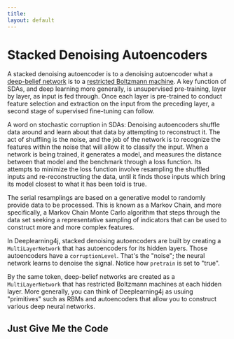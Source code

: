 ```yaml
---
title: 
layout: default
---
```


# Stacked Denoising Autoencoders

A stacked denoising autoencoder is to a denoising autoencoder what a [deep-belief network](/deepbeliefnetwork.html) is to a [restricted Boltzmann machine](../restrictedboltzmannmachine.html). A key function of SDAs, and deep learning more generally, is unsupervised pre-training, layer by layer, as input is fed through. Once each layer is pre-trained to conduct feature selection and extraction on the input from the preceding layer, a second stage of supervised fine-tuning can follow. 

A word on stochastic corruption in SDAs: Denoising autoencoders shuffle data around and learn about that data by attempting to reconstruct it. The act of shuffling is the noise, and the job of the network is to recognize the features within the noise that will allow it to classify the input. When a network is being trained, it generates a model, and measures the distance between that model and the benchmark through a loss function. Its attempts to minimize the loss function involve resampling the shuffled inputs and re-reconstructing the data, until it finds those inputs which bring its model closest to what it has been told is true. 

The serial resamplings are based on a generative model to randomly provide data to be processed. This is known as a Markov Chain, and more specifically, a Markov Chain Monte Carlo algorithm that steps through the data set seeking a representative sampling of indicators that can be used to construct more and more complex features.

In Deeplearning4j, stacked denoising autoencoders are built by creating a `MultiLayerNetwork` that has autoencoders for its hidden layers. Those autoencoders have a `corruptionLevel`. That's the "noise"; the neural network learns to denoise the signal. Notice how `pretrain` is set to "true".

By the same token, deep-belief networks are created as a `MultiLayerNetwork` that has restricted Boltzmann machines at each hidden layer. More generally, you can think of Deeplearning4j as usuing "primitives" such as RBMs and autoencoders that allow you to construct various deep neural networks.

## Just Give Me the Code

 <script src="https://github.com/deeplearning4j/dl4j-0.4-examples/blob/master/src/main/java/org/deeplearning4j/examples/autoencoder/StackedAutoEncoderMnistExample.java?slice=44:73"></script>
